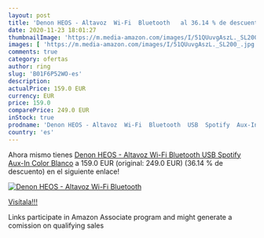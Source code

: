 ```yaml
---
layout: post
title: 'Denon HEOS - Altavoz  Wi-Fi  Bluetooth   al 36.14 % de descuento'
date: 2020-11-23 18:01:27
thumbnailImage: 'https://m.media-amazon.com/images/I/51QUuvgAszL._SL200_.jpg'
images: [ 'https://m.media-amazon.com/images/I/51QUuvgAszL._SL200_.jpg' ]
comments: true
category: ofertas
author: ring
slug: 'B01F6P52WO-es'
description:
actualPrice: 159.0 EUR
currency: EUR
price: 159.0
comparePrice: 249.0 EUR
inStock: true
prodname: 'Denon HEOS - Altavoz  Wi-Fi  Bluetooth  USB  Spotify  Aux-In   Color Blanco'
country: 'es'
---
```


Ahora mismo tienes [Denon HEOS - Altavoz  Wi-Fi  Bluetooth  USB  Spotify  Aux-In   Color Blanco](https://www.amazon.es/dp/B01F6P52WO/?tag=tolees-21) a 159.0 EUR (original: 249.0 EUR) (36.14 %  de descuento) en el siguiente enlace!

[![Denon HEOS - Altavoz  Wi-Fi  Bluetooth  ](https://m.media-amazon.com/images/I/51QUuvgAszL._SL200_.jpg)](https://www.amazon.es/dp/B01F6P52WO/?tag=tolees-21)

[Visítala!!!](https://www.amazon.es/dp/B01F6P52WO/?tag=tolees-21)

Links participate in Amazon Associate program and might generate a comission on qualifying sales
